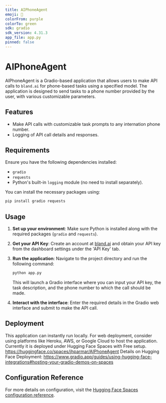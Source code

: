 ```yaml
---
title: AIPhoneAgent
emoji: 🦀
colorFrom: purple
colorTo: green
sdk: gradio
sdk_version: 4.31.3
app_file: app.py
pinned: false
---
```


# AIPhoneAgent

AIPhoneAgent is a Gradio-based application that allows users to make API calls to `bland.ai` for phone-based tasks using a specified model. The application is designed to send tasks to a phone number provided by the user, with various customizable parameters.

## Features
- Make API calls with customizable task prompts to any internation phone number.
- Logging of API call details and responses.

## Requirements
Ensure you have the following dependencies installed:
- `gradio`
- `requests`
- Python's built-in `logging` module (no need to install separately).

You can install the necessary packages using:
```bash
pip install gradio requests
```

## Usage
1. **Set up your environment**: Make sure Python is installed along with the required packages (`gradio` and `requests`).
2. **Get your API Key**: Create an account at [bland.ai](https://app.bland.ai/signup) and obtain your API key from the dashboard settings under the 'API Key' tab.
3. **Run the application**: Navigate to the project directory and run the following command:
   ```bash
   python app.py
   ```
   This will launch a Gradio interface where you can input your API key, the task description, and the phone number to which the call should be made.

4. **Interact with the interface**: Enter the required details in the Gradio web interface and submit to make the API call.

## Deployment
This application can instantly run locally. For web deployment, consider using platforms like Heroku, AWS, or Google Cloud to host the application. Currently it is deployed under Hugging Face Spaces with Free setup. https://huggingface.co/spaces/jhparmar/AIPhoneAgent
Details on Hugging Face Deployment: https://www.gradio.app/guides/using-hugging-face-integrations#hosting-your-gradio-demos-on-spaces

## Configuration Reference
For more details on configuration, visit the [Hugging Face Spaces configuration reference](https://huggingface.co/docs/hub/spaces-config-reference).
